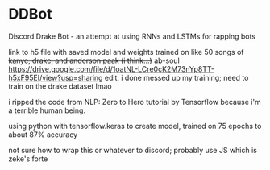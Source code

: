 # DDBot
Discord Drake Bot - an attempt at using RNNs and LSTMs for rapping bots

link to h5 file with saved model and weights trained on like 50 songs of ~~kanye, drake, and anderson paak (i think...)~~ ab-soul 
https://drive.google.com/file/d/1oatNL-LCre0cK2M73nYp8TT-h5xF95EI/view?usp=sharing
edit: i done messed up my training; need to train on the drake dataset lmao

i ripped the code from NLP: Zero to Hero tutorial by Tensorflow because i'm a terrible human being.

using python with tensorflow.keras to create model, trained on 75 epochs to about 87% accuracy

not sure how to wrap this or whatever to discord; probably use JS which is zeke's forte
